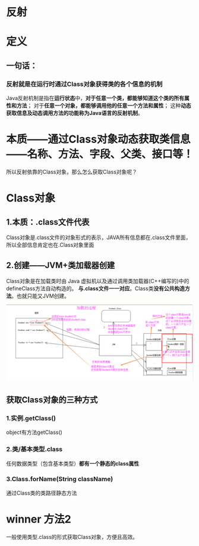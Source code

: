 # 反射
# 定义
## 一句话：
### 反射就是在运行时通过Class对象获得类的各个信息的机制

Java反射机制是指在**运行状态**中，**对于任意一个类，都能够知道这个类的所有属性和方法**；
对于**任意一个对象，都能够调用他的任意一个方法和属性**； 这种**动态获取信息及动态调用方法的功能称为Java语言的反射机制**。

# 本质——通过Class对象动态获取类信息——名称、方法、字段、父类、接口等！
所以反射依靠的Class对象，那么怎么获取Class对象呢？

# Class对象 
## 1.本质：.class文件代表
Class对象是.class文件的对象形式的表示，JAVA所有信息都在.class文件里面，所以全部信息肯定也在.Class对象里面

## 2.创建——JVM+类加载器创建
Class对象是在加载类时由 Java 虚拟机以及通过调用类加载器(C++编写的)中的 defineClass方法自动构造的。
**与.class文件一一对应**。Class类**没有公共构造方法**。也就只能又JVM创建。

![img.png](img/Class对象与程序的关联.png)

## 获取Class对象的三种方式
### 1.实例.getClass()
object有方法getClass()

### 2.类/基本类型.class
任何数据类型（包含基本类型）**都有一个静态的class属性**

### 3.Class.forName(String className)
通过Class类的类路径静态方法 

# winner 方法2
一般使用类型.class的形式获取Class对象，方便且高效。



